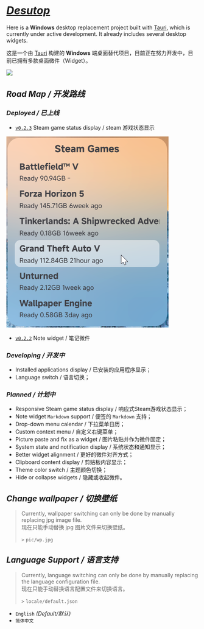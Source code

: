 # ***[Desutop](https://github.com/will5933/desutop)***

Here is a **Windows** desktop replacement project built with [Tauri](https://github.com/tauri-apps/tauri), which is currently under active development. It already includes several desktop widgets.

这是一个由 [Tauri](https://github.com/tauri-apps/tauri) 构建的 **Windows** 端桌面替代项目，目前正在努力开发中，目前已拥有多款桌面微件（Widget）。

![](.readme_pic/pic-a.png)

## *Road Map / 开发路线*

### *Deployed / 已上线*

- [`v0.2.3`](https://github.com/will5933/desutop/releases/tag/v0.2.2) Steam game status display / steam 游戏状态显示

![](.readme_pic/steam_games_widget.png)

- [`v0.2.2`](https://github.com/will5933/desutop/releases/tag/v0.2.2) Note widget / 笔记微件

### *Developing / 开发中*

- Installed applications display / 已安装的应用程序显示；
- Language switch / 语言切换；

### *Planned / 计划中*

- Responsive Steam game status display / 响应式Steam游戏状态显示；
- Note widget `Markdown` support / 便签的 `Markdown` 支持；
- Drop-down menu calendar / 下拉菜单日历；
- Custom context menu / 自定义右键菜单；
- Picture paste and fix as a widget / 图片粘贴并作为微件固定；
- System state and notification display / 系统状态和通知显示；
- Better widget alignment / 更好的微件对齐方式；
- Clipboard content display / 剪贴板内容显示；
- Theme color switch / 主题颜色切换；
- Hide or collapse widgets / 隐藏或收起微件。

## *Change wallpaper / 切换壁纸*

> Currently, wallpaper switching can only be done by manually replacing jpg image file.  
> 现在只能手动替换 jpg 图片文件来切换壁纸。
>
> `>` `pic/wp.jpg`

## *Language Support / 语言支持*

> Currently, language switching can only be done by manually replacing the language configuration file.  
> 现在只能手动替换语言配置文件来切换语言。
>
> `>` `locale/default.json`

- `English` *(Default/默认)*
- `简体中文`
